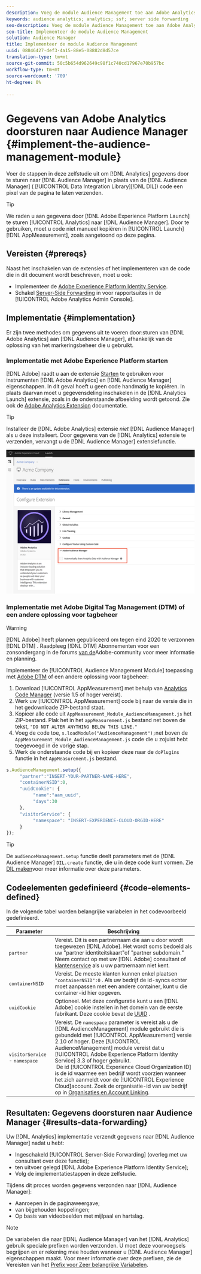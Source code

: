 ```yaml
---
description: Voeg de module Audience Management toe aan Adobe Analytics AppMeasurement om Analytics-gegevens door te sturen naar Audience Manager in plaats van dat de DIL-code (Audience Manager Data Integration Library) een pixel van de pagina verzendt.
keywords: audience analytics; analytics; ssf; server side forwarding
seo-description: Voeg de module Audience Management toe aan Adobe Analytics AppMeasurement om Analytics-gegevens door te sturen naar Audience Manager in plaats van dat de DIL-code (Audience Manager Data Integration Library) een pixel van de pagina verzendt.
seo-title: Implementeer de module Audience Management
solution: Audience Manager
title: Implementeer de module Audience Management
uuid: 08846427-def3-4a15-88e5-08882d8d57ce
translation-type: tm+mt
source-git-commit: 50c5b654d962649c98f1c740cd17967e70b957bc
workflow-type: tm+mt
source-wordcount: '709'
ht-degree: 0%

---
```



# Gegevens van Adobe Analytics doorsturen naar Audience Manager {#implement-the-audience-management-module}

Voer de stappen in deze zelfstudie uit om [!DNL Analytics] gegevens door te sturen naar [!DNL Audience Manager] in plaats van de [!DNL Audience Manager] ( [!UICONTROL Data Integration Library][!DNL DIL]) code een pixel van de pagina te laten verzenden.

>[!TIP]
>
>We raden u aan gegevens door [!DNL Adobe Experience Platform Launch] te sturen [!UICONTROL Analytics] naar [!DNL Audience Manager]. Door te gebruiken, moet u code niet manueel kopiëren in [!UICONTROL Launch][!DNL AppMeasurement], zoals aangetoond op deze pagina.

## Vereisten {#prereqs}

Naast het inschakelen van de extensies of het implementeren van de code die in dit document wordt beschreven, moet u ook:

* Implementeer de [Adobe Experience Platform Identity Service](https://docs.adobe.com/content/help/en/id-service/using/home.html).
* Schakel [Server-Side Forwarding](https://docs.adobe.com/help/en/analytics/admin/admin-tools/server-side-forwarding/ssf.html) in voor rapportsuites in de [!UICONTROL Adobe Analytics Admin Console].

## Implementatie {#implementation}

Er zijn twee methodes om gegevens uit te voeren door:sturen van [!DNL Adobe Analytics] aan [!DNL Audience Manager], afhankelijk van de oplossing van het markeringsbeheer die u gebruikt.

### Implementatie met Adobe Experience Platform starten

[!DNL Adobe] raadt u aan de extensie [Starten](https://docs.adobe.com/content/help/en/launch/using/overview.html) te gebruiken voor instrumenten [!DNL Adobe Analytics] en [!DNL Audience Manager] eigenschappen. In dit geval hoeft u geen code handmatig te kopiëren. In plaats daarvan moet u gegevensdeling inschakelen in de [!DNL Analytics Launch] extensie, zoals in de onderstaande afbeelding wordt getoond. Zie ook de [Adobe Analytics Extension](https://docs.adobe.com/content/help/en/launch/using/extensions-ref/adobe-extension/analytics-extension/overview.html#adobe-audience-manager) documentatie.

>[!TIP]
>
>Installeer de [!DNL Adobe Analytics] extensie *niet* [!DNL Audience Manager] als u deze installeert. Door gegevens van de [!DNL Analytics] extensie te verzenden, vervangt u de [!DNL Audience Manager] extensiefunctie.

![Gegevens delen inschakelen van de Adobe Analytics-extensie naar Audience Manager](/help/using/integration/assets/analytics-to-aam.png)

### Implementatie met Adobe Digital Tag Management (DTM) of een andere oplossing voor tagbeheer

>[!WARNING]
>
>[!DNL Adobe] heeft plannen gepubliceerd om tegen eind 2020 te verzonnen [!DNL DTM] . Raadpleeg [!DNL DTM] Abonnementen voor een zonsondergang in de forums [van de](https://forums.adobe.com/community/experience-cloud/platform/launch/blog/2018/10/05/dtm-plans-for-a-sunset)Adobe-community voor meer informatie en planning.

Implementeer de [!UICONTROL Audience Management Module] toepassing met [Adobe DTM](https://docs.adobe.com/content/help/en/dtm/using/dtm-home.html) of een andere oplossing voor tagbeheer:

1. Download [!UICONTROL AppMeasurement] met behulp van [Analytics Code Manager](https://docs.adobe.com/content/help/en/analytics/admin/admin-tools/code-manager-admin.html) (versie 1.5 of hoger vereist).
1. Werk uw [!UICONTROL AppMeasurement] code bij naar de versie die in het gedownloade ZIP-bestand staat.
1. Kopieer alle code uit `AppMeasurement_Module_AudienceManagement.js` het ZIP-bestand. Plak het in het `appMeasurement.js` bestand net boven de tekst, `"DO NOT ALTER ANYTHING BELOW THIS LINE."`
1. Voeg de code toe, `s.loadModule("AudienceManagement");`net boven de `AppMeasurement_Module_AudienceManagement.js` code die u zojuist hebt toegevoegd in de vorige stap.
1. Werk de onderstaande code bij en kopieer deze naar de `doPlugins` functie in het `AppMeasurement.js` bestand.

```js
s.AudienceManagement.setup({ 
     "partner":"INSERT-YOUR-PARTNER-NAME-HERE", 
     "containerNSID":0, 
     "uuidCookie": { 
          "name":"aam_uuid", 
          "days":30
     },
     "visitorService": {
          "namespace": "INSERT-EXPERIENCE-CLOUD-ORGID-HERE" 
     } 
});
```

>[!TIP]
>
>De `audienceManagement.setup` functie deelt parameters met de [!DNL Audience Manager] `DIL.create` functie, die u in deze code kunt vormen. Zie [DIL maken](../../dil/dil-class-overview/dil-create.md#dil-create)voor meer informatie over deze parameters.

## Codeelementen gedefinieerd {#code-elements-defined}

In de volgende tabel worden belangrijke variabelen in het codevoorbeeld gedefinieerd.

| Parameter | Beschrijving |
|--- |--- |
| `partner` | Vereist. Dit is een partnernaam die aan u door wordt toegewezen [!DNL Adobe]. Het wordt soms bedoeld als uw &quot;partner identiteitskaart&quot;of &quot;partner subdomain.&quot;  Neem contact op met uw [!DNL Adobe] consultant of [klantenservice](https://helpx.adobe.com/marketing-cloud/contact-support.html) als u uw partnernaam niet kent. |
| `containerNSID` | Vereist. De meeste klanten kunnen enkel plaatsen `"containerNSID":0` . Als uw bedrijf de id-syncs echter moet aanpassen met een andere container, kunt u die container-id hier opgeven. |
| `uuidCookie` | Optioneel. Met deze configuratie kunt u een [!DNL Adobe] cookie instellen in het domein van de eerste fabrikant. Deze cookie bevat de [UUID](../../reference/ids-in-aam.md) . |
| `visitorService` - `namespace` | Vereist. De `namespace` parameter is vereist als u de [!DNL AudienceManagement] module gebruikt die is gebundeld met [!UICONTROL AppMeasurement] versie 2.10 of hoger. Deze [!UICONTROL AudienceManagement] module vereist dat u [!UICONTROL Adobe Experience Platform Identity Service] 3.3 of hoger gebruikt. <br> De id [!UICONTROL Experience Cloud Organization ID] is de id waarmee een bedrijf wordt voorzien wanneer het zich aanmeldt voor de [!UICONTROL Experience Cloud]account. Zoek de organisatie-id van uw bedrijf op in [Organisaties en Account Linking](https://docs.adobe.com/content/help/en/core-services/interface/manage-users-and-products/organizations.html). |

## Resultaten: Gegevens doorsturen naar Audience Manager {#results-data-forwarding}

Uw [!DNL Analytics] implementatie verzendt gegevens naar [!DNL Audience Manager] nadat u hebt:

* Ingeschakeld [!UICONTROL Server-Side Forwarding] (overleg met uw consultant over deze functie);
* ten uitvoer gelegd [!DNL Adobe Experience Platform Identity Service];
* Volg de implementatiestappen in deze zelfstudie.

Tijdens dit proces worden gegevens verzonden naar [!DNL Audience Manager]:

* Aanroepen in de paginaweergave;
* van bijgehouden koppelingen;
* Op basis van videobeelden met mijlpaal en hartslag.

>[!NOTE]
>
>De variabelen die naar [!DNL Audience Manager] van het [!DNL Analytics] gebruik speciale prefixen worden verzonden. U moet deze voorvoegsels begrijpen en er rekening mee houden wanneer u [!DNL Audience Manager] eigenschappen maakt. Voor meer informatie over deze prefixen, zie de Vereisten van het [Prefix voor Zeer belangrijke Variabelen](../../features/traits/trait-variable-prefixes.md).